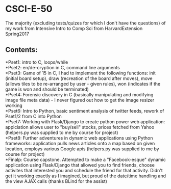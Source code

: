 # CSCI-E-50
The majority (excluding tests/quizes for which I don't have the questions) of my work from Intensive Intro to Comp Sci from HarvardExtension Spring2017


## Contents:
*Pset1: intro to C, loops/while </br>
*Pset2: en/de-cryption in C, command line arguments </br>
*Pset3: Game of 15 in C, I had to implement the following functions:  init (initial board setup), draw (recreation of the board after moves), move (allows tiles to be re-arranged by user - given rules), won (indicates if the game is won and should be terminated) </br>
*Pset4: Forensic discovery in C (basically manipulating and modifying image file meta data) - I never figured out how to get the image resizer working </br>
*Pset6: Intro to Python, basic sentiment analysis of twitter feeds, rework of Pset1/2 from C into Python </br>
*Pset7: Working with Flask/Django to create python power web application: applciation allows user to "buy/sell" stocks, prices fetched from Yahoo (helpers.py was supplied to me by course for project) </br>
*Pset8: Further adventures in dynamic web applications using Python frameworks: application pulls news articles onto a map based on given location, employs various Google apis (helpers.py was supplied to me by course for project) </br>
*Finalp: Course capstone. Attempted to make a "Facebook-esque" dynamic application using Flask/Django that allowed you to find friends, choose activites that interested you and schedule the friend for that activity. Didn't get it working exactly as I imagined, but proud of the date/time handling and the view AJAX calls (thanks BLind for the assist) </br>
